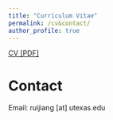 ```yaml
---
title: "Curriculum Vitae"
permalink: /cv&contact/
author_profile: true
---
```


[CV [PDF]](https://github.com/ruijiang81/ruijiang81.github.io/blob/master/files/cv/CV_ruijiang.pdf)

# Contact
Email: ruijiang [at] utexas.edu
